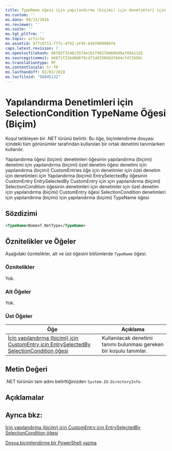 ```yaml
---
title: TypeName öğesi için yapılandırma (biçimi) için denetimleri için SelectionCondition | Microsoft Docs
ms.custom: ''
ms.date: 09/13/2016
ms.reviewer: ''
ms.suite: ''
ms.tgt_pltfrm: ''
ms.topic: article
ms.assetid: 477c8711-fffc-4f92-af45-6d4f80990474
caps.latest.revision: 7
ms.openlocfilehash: 60f02f3240c5574e1b1f9027b060bd9af89a11d2
ms.sourcegitcommit: b6871f21bd666f9cd71dd336bb3f844cf472b56c
ms.translationtype: MT
ms.contentlocale: tr-TR
ms.lasthandoff: 02/03/2019
ms.locfileid: "56845132"
---
```

# <a name="typename-element-for-selectioncondition-for-controls-for-configuration-format"></a>Yapılandırma Denetimleri için SelectionCondition TypeName Öğesi (Biçim)

Koşul tetikleyen bir .NET türünü belirtir. Bu öğe, biçimlendirme dosyası içindeki tüm görünümler tarafından kullanılan bir ortak denetimi tanımlarken kullanılır.

Yapılandırma öğesi (biçimi) denetimleri öğesinin yapılandırma (biçimi) denetimi için yapılandırma (biçimi) özel denetim öğesi denetimi için yapılandırma (biçimi) CustomEntries öğe için denetimler için özel denetim için denetimleri için Yapılandırma (biçimi) EntrySelectedBy öğesinin CustomEntry EntrySelectedBy CustomEntry için için yapılandırma (biçimi) SelectionCondition öğesinin denetimleri için denetimler için özel denetim için yapılandırma (biçimi) CustomEntry öğesi SelectionCondition denetimleri için yapılandırma (biçimi) için yapılandırma (biçimi) TypeName öğesi

## <a name="syntax"></a>Sözdizimi

```xml
<TypeName>Nameof.NetType</TypeName>

```

## <a name="attributes-and-elements"></a>Öznitelikler ve Öğeler

Aşağıdaki öznitelikler, alt ve üst öğesini bölümlerde `TypeName` öğesi.

### <a name="attributes"></a>Öznitelikler

Yok.

### <a name="child-elements"></a>Alt Öğeler

Yok.

### <a name="parent-elements"></a>Üst Öğeler

|Öğe|Açıklama|
|-------------|-----------------|
|[İçin yapılandırma (biçimi) için CustomEntry için EntrySelectedBy SelectionCondition öğesi](./selectioncondition-element-for-entryselectedby-for-controls-for-configuration-format.md)|Kullanılacak denetimi tanımı bulunması gereken bir koşulu tanımlar.|

## <a name="text-value"></a>Metin Değeri

.NET türünün tam adını belirttiğinizden `System.IO.DirectoryInfo`.

## <a name="remarks"></a>Açıklamalar

## <a name="see-also"></a>Ayrıca bkz:

[İçin yapılandırma (biçimi) için CustomEntry için EntrySelectedBy SelectionCondition öğesi](./selectioncondition-element-for-entryselectedby-for-controls-for-configuration-format.md)

[Dosya biçimlendirme bir PowerShell yazma](./writing-a-powershell-formatting-file.md)
